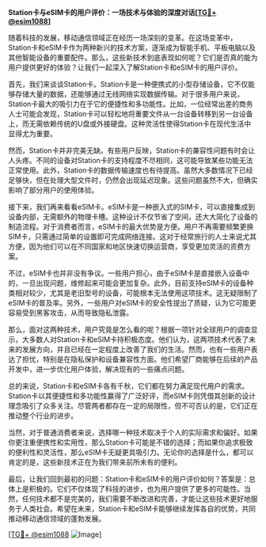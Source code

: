 **Station卡与eSIM卡的用户评价：一场技术与体验的深度对话[[TG💪+ @esim1088](https://t.me/s/esim1088)]**

随着科技的发展，移动通信领域正在经历一场深刻的变革。在这场变革中，Station卡和eSIM卡作为两种新兴的技术方案，逐渐成为智能手机、平板电脑以及其他智能设备的重要配件。那么，这些新技术到底表现如何呢？它们是否真的能为用户提供更好的体验？让我们一起深入了解Station卡和eSIM卡的用户评价。

首先，我们来谈谈Station卡。Station卡是一种便携式的小型存储设备，它不仅能够存储大量的数据，还能够通过无线网络实现数据传输。对于很多用户来说，Station卡最大的吸引力在于它的便捷性和多功能性。比如，一位经常出差的商务人士可能会发现，Station卡可以轻松地将重要文件从一台设备转移到另一台设备上，而无需依赖传统的U盘或外接硬盘。这种灵活性使得Station卡在现代生活中显得尤为重要。

然而，Station卡并非完美无缺。有些用户反映，Station卡的兼容性问题有时会让人头疼。不同的设备对Station卡的支持程度不尽相同，这可能导致某些功能无法正常使用。此外，Station卡的数据传输速度也有待提高。虽然大多数情况下已经足够快，但在处理大型文件时，仍然会出现延迟现象。这些问题虽然不大，但确实影响了部分用户的使用体验。

接下来，我们再来看看eSIM卡。eSIM卡是一种嵌入式的SIM卡，可以直接集成到设备内部，无需额外的物理卡槽。这种设计不仅节省了空间，还大大简化了设备的制造流程。对于消费者而言，eSIM卡的最大优势是方便。用户不再需要频繁更换SIM卡，只需通过简单的设置即可完成网络连接。这对于经常旅行的人士来说尤其方便，因为他们可以在不同国家和地区快速切换运营商，享受更加灵活的资费方案。

不过，eSIM卡也并非没有争议。一些用户担心，由于eSIM卡是直接嵌入设备中的，一旦出现问题，维修起来可能会更加复杂。此外，目前支持eSIM卡的设备种类相对较少，尤其是老旧型号的设备，可能根本无法使用这项技术。这无疑限制了eSIM卡的普及率。另外，一些用户对eSIM卡的安全性提出了质疑，认为它可能更容易受到黑客攻击，从而导致隐私泄露。

那么，面对这两种技术，用户究竟是怎么看的呢？根据一项针对全球用户的调查显示，大多数人对Station卡和eSIM卡持积极态度。他们认为，这两项技术代表了未来的发展方向，并且已经在一定程度上改善了我们的生活。然而，也有一些用户表达了担忧，特别是在隐私保护和设备兼容性方面。他们希望厂商能够在后续的产品开发中，进一步优化用户体验，解决现有的一些痛点问题。

总的来说，Station卡和eSIM卡各有千秋，它们都在努力满足现代用户的需求。Station卡以其便捷性和多功能性赢得了广泛好评，而eSIM卡则凭借其创新的设计理念吸引了众多关注。尽管两者都存在一定的局限性，但不可否认的是，它们正在推动整个行业的进步。

当然，对于普通消费者来说，选择哪一种技术取决于个人的实际需求和偏好。如果你更注重便携性和实用性，那么Station卡可能是不错的选择；而如果你追求极致的便利性和灵活性，那么eSIM卡无疑更具吸引力。无论你的选择是什么，都可以肯定的是，这些新技术正在为我们带来前所未有的便利。

最后，让我们回到最初的问题：Station卡和eSIM卡的用户评价如何？答案是：总体上是积极的。它们不仅体现了科技的进步，也为用户提供了更多的可能性。当然，任何技术都不是完美的，我们需要不断改进和完善，才能让这些技术更好地服务于人类社会。希望在未来，Station卡和eSIM卡能够继续发挥各自的优势，共同推动移动通信领域的蓬勃发展。

[[TG💪+ @esim1088](https://t.me/s/esim1088) ![Image](https://i.postimg.cc/4NQfJmqS/Snipaste-2025-05-13-00-14-12.png)]